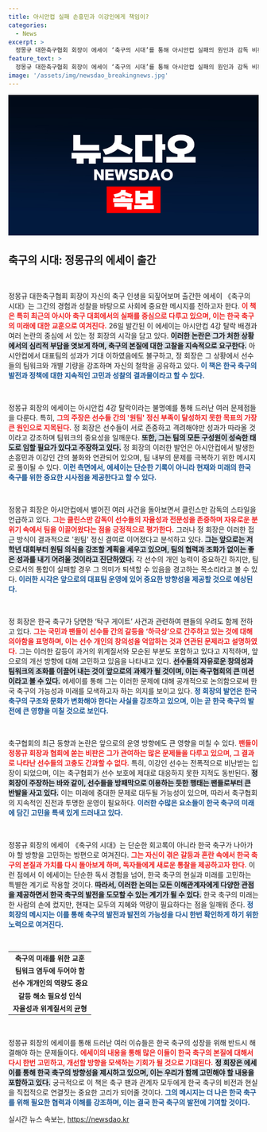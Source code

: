 ```yaml
---
title: 아시안컵 실패 손흥민과 이강인에게 책임이?
categories:
  - News
excerpt: >
  정몽규 대한축구협회 회장이 에세이 ‘축구의 시대’를 통해 아시안컵 실패의 원인과 감독 비판을 언급하며 논란을 일으켰다. 탁구 게이트와 선수 간 불화의 실체를 파헤친 이 에세이, 과연 축구의 미래는 어디로 나아갈까?
feature_text: >
  정몽규 대한축구협회 회장이 에세이 ‘축구의 시대’를 통해 아시안컵 실패의 원인과 감독 비판을 언급하며 논란을 일으켰다. 탁구 게이트와 선수 간 불화의 실체를 파헤친 이 에세이, 과연 축구의 미래는 어디로 나아갈까?
image: '/assets/img/newsdao_breakingnews.jpg'
---
```


<p><img src="/assets/img/newsdao_breakingnews.jpg" alt="cryptoinkorea 속보" /></p>

<h2 data-ke-size="size26">축구의 시대: 정몽규의 에세이 출간</h2>

<p data-ke-size="size16">&nbsp;</p>

<p>정몽규 대한축구협회 회장이 자신의 축구 인생을 되짚어보며 출간한 에세이 《축구의 시대》는 그간의 경험과 성찰을 바탕으로 사회에 중요한 메시지를 전하고자 한다. <b><span style="color: #ee2323;">이 책은 특히 최근의 아시아 축구 대회에서의 실패를 중심으로 다루고 있으며, 이는 한국 축구의 미래에 대한 교훈으로 여겨진다.</span></b> 26일 발간된 이 에세이는 아시안컵 4강 탈락 배경과 여러 논란의 중심에 서 있는 정 회장의 시각을 담고 있다. <b><span style="background-color: #21538527;">이러한 논란은 그가 처한 상황에서의 심리적 부담을 엿보게 하며, 축구의 본질에 대한 고찰을 지속적으로 요구한다.</span></b> 아시안컵에서 대표팀의 성과가 기대 이하였음에도 불구하고, 정 회장은 그 상황에서 선수들의 팀워크와 개별 기량을 강조하며 자신의 철학을 공유하고 있다. <b><span style="color: #1a5490;">이 책은 한국 축구의 발전과 정책에 대한 지속적인 고민과 성찰의 결과물이라고 할 수 있다.</span></b></p>

<p data-ke-size="size16">&nbsp;</p>

<p>정몽규 회장의 에세이는 아시안컵 4강 탈락이라는 불명예를 통해 드러난 여러 문제점들을 다룬다. 특히, <b><span style="color: #ee2323;">그의 주장은 선수들 간의 '원팀' 정신 부족이 달성하지 못한 목표의 가장 큰 원인으로 지목된다.</span></b> 정 회장은 선수들이 서로 존중하고 격려해야만 성과가 따라올 것이라고 강조하며 팀워크의 중요성을 일깨운다. <b><span style="background-color: #21538527;">또한, 그는 팀의 모든 구성원이 성숙한 태도로 임할 필요가 있다고 주장하고 있다.</span></b> 정 회장의 이러한 발언은 아시안컵에서 발생한 손흥민과 이강인 간의 불화와 연관되어 있으며, 팀 내부의 문제를 극복하기 위한 메시지로 풀이될 수 있다. <b><span style="color: #1a5490;">이런 측면에서, 에세이는 단순한 기록이 아니라 현재와 미래의 한국 축구를 위한 중요한 시사점을 제공한다고 할 수 있다.</span></b></p>

<p data-ke-size="size16">&nbsp;</p>

<p>정몽규 회장은 아시안컵에서 벌어진 여러 사건을 돌아보면서 클린스만 감독의 스타일을 언급하고 있다. <b><span style="color: #ee2323;">그는 클린스만 감독이 선수들의 자율성과 전문성을 존중하며 자유로운 분위기 속에서 팀을 이끌어왔다는 점을 긍정적으로 평가한다.</span></b> 그러나 정 회장은 이러한 접근 방식이 결과적으로 '원팀' 정신 결여로 이어졌다고 분석하고 있다. <b><span style="background-color: #21538527;">그는 앞으로는 저학년 대회부터 원팀 의식을 강조할 계획을 세우고 있으며, 팀의 협력과 조화가 없이는 좋은 성과를 내기 어려울 것이라고 진단하였다.</span></b> 각 선수의 개인 능력이 중요하긴 하지만, 팀으로서의 통합이 실패할 경우 그 의미가 퇴색할 수 있음을 경고하는 목소리라고 볼 수 있다. <b><span style="color: #1a5490;">이러한 시각은 앞으로의 대표팀 운영에 있어 중요한 방향성을 제공할 것으로 예상된다.</span></b></p>

<p data-ke-size="size16">&nbsp;</p>

<p>정 회장은 한국 축구가 당면한 ‘탁구 게이트’ 사건과 관련하여 팬들의 우려도 함께 전하고 있다. <b><span style="color: #ee2323;">그는 국민과 팬들이 선수들 간의 갈등을 ‘하극상’으로 간주하고 있는 것에 대해 의아함을 표명하며, 이는 선수 개인의 창의성을 억압하는 것과 연관된 문제라고 설명하였다.</span></b> 그는 이러한 갈등이 과거의 위계질서와 모순된 부분도 포함하고 있다고 지적하며, 앞으로의 개선 방향에 대해 고민하고 있음을 나타내고 있다. <b><span style="background-color: #21538527;">선수들의 자유로운 창의성과 팀워크의 조화를 이끌어 내는 것이 앞으로의 과제가 될 것이며, 이는 축구협회의 큰 미션이라고 볼 수 있다.</span></b> 에세이를 통해 그는 이러한 문제에 대해 공개적으로 논의함으로써 한국 축구의 가능성과 미래를 모색하고자 하는 의지를 보이고 있다. <b><span style="color: #1a5490;">정 회장의 발언은 한국 축구의 구조와 문화가 변화해야 한다는 사실을 강조하고 있으며, 이는 곧 한국 축구의 발전에 큰 영향을 미칠 것으로 보인다.</span></b></p>

<p data-ke-size="size16">&nbsp;</p>

<p>축구협회의 최근 동향과 논란은 앞으로의 운영 방향에도 큰 영향을 미칠 수 있다. <b><span style="color: #ee2323;">팬들이 정몽규 회장과 협회에 쏟는 비판은 그가 관여하는 많은 문제들을 다루고 있으며, 그 결과로 나타난 선수들의 고충도 간과할 수 없다.</span></b> 특히, 이강인 선수는 전폭적으로 비난받는 입장이 되었으며, 이는 축구협회가 선수 보호에 제대로 대응하지 못한 지적도 동반된다. <b><span style="background-color: #21538527;">정 회장이 주장하는 바와 같이, 선수들을 방패막으로 이용하는 듯한 행태는 팬들로부터 큰 반발을 사고 있다.</span></b> 이는 미래에 중대한 문제로 대두될 가능성이 있으며, 따라서 축구협회의 지속적인 진전과 투명한 운영이 필요하다. <b><span style="color: #1a5490;">이러한 수많은 요소들이 한국 축구의 미래에 담긴 고민을 특색 있게 드러내고 있다.</span></b></p>

<p data-ke-size="size16">&nbsp;</p>

<p>정몽규 회장의 에세이 《축구의 시대》는 단순한 회고록이 아니라 한국 축구가 나아가야 할 방향을 고민하는 방편으로 여겨진다. <b><span style="color: #ee2323;">그는 자신이 겪은 갈등과 혼란 속에서 한국 축구의 본질과 가치를 다시 돌아보게 하며, 독자들에게 새로운 통찰을 제공하고자 한다.</span></b> 이런 점에서 이 에세이는 단순한 독서 경험을 넘어, 한국 축구의 현실과 미래를 고민하는 특별한 계기로 작용할 것이다. <b><span style="background-color: #21538527;">따라서, 이러한 논의는 모든 이해관계자에게 다양한 관점을 제공하면서 한국 축구의 발전을 도모할 수 있는 계기가 될 수 있다.</span></b>  한국 축구의 미래는 한 사람의 손에 컸지만, 현재는 모두의 지혜와 역량이 필요하다는 점을 일깨워 준다. <b><span style="color: #1a5490;">정 회장의 메시지는 이를 통해 축구의 발전과 발전의 가능성을 다시 한번 확인하게 하기 위한 노력으로 여겨진다.</span></b></p>

<p data-ke-size="size16">&nbsp;</p>

<table>
    <tr>
        <td style="text-align: center; height: 17px;"><b>축구의 미래를 위한 교훈</b></td>
    </tr>
    <tr>
        <td style="text-align: center; height: 17px;"><b>팀워크 염두에 두어야 함</b></td>
    </tr>
    <tr>
        <td style="text-align: center; height: 17px;"><b>선수 개개인의 역량도 중요</b></td>
    </tr>
    <tr>
        <td style="text-align: center; height: 17px;"><b>갈등 해소 필요성 인식</b></td>
    </tr>
    <tr>
        <td style="text-align: center; height: 17px;"><b>자율성과 위계질서의 균형</b></td>
    </tr>
</table>

<p data-ke-size="size16">&nbsp;</p>

<p>정몽규 회장의 에세이를 통해 드러난 여러 이슈들은 한국 축구의 성장을 위해 반드시 해결해야 하는 문제들이다. <b><span style="color: #ee2323;">에세이의 내용을 통해 많은 이들이 한국 축구의 본질에 대해서 다시 한번 고민하고, 개선할 방향을 모색하는 기회가 될 것으로 기대된다.</span></b> <b><span style="background-color: #21538527;">정 회장은 에세이를 통해 한국 축구의 방향성을 제시하고 있으며, 이는 우리가 함께 고민해야 할 내용을 포함하고 있다.</span></b> 궁극적으로 이 책은 축구 팬과 관계자 모두에게 한국 축구의 비전과 현실을 직접적으로 연결짓는 중요한 고리가 되어줄 것이다. <b><span style="color: #1a5490;">그의 메시지는 더 나은 한국 축구를 위해 필요한 협력과 이해를 강조하며, 이는 결국 한국 축구의 발전에 기여할 것이다.</span></b></p>
실시간 뉴스 속보는, <a href="https://newsdao.kr" rel="dofollow">https://newsdao.kr</a>


